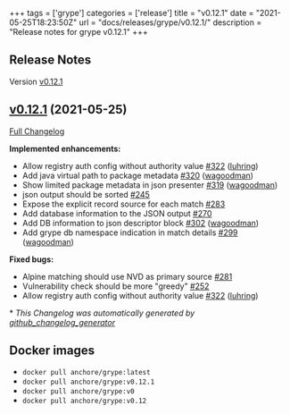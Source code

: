 +++
tags = ['grype']
categories = ['release']
title = "v0.12.1"
date = "2021-05-25T18:23:50Z"
url = "docs/releases/grype/v0.12.1/"
description = "Release notes for grype v0.12.1"
+++

## Release Notes

Version [v0.12.1](https://github.com/anchore/grype/releases/tag/v0.12.1)

## [v0.12.1](https://github.com/anchore/grype/tree/v0.12.1) (2021-05-25)

[Full Changelog](https://github.com/anchore/grype/compare/v0.12.0...v0.12.1)

**Implemented enhancements:**

- Allow registry auth config without authority value [\#322](https://github.com/anchore/grype/pull/322) ([luhring](https://github.com/luhring))
- Add java virtual path to package metadata [\#320](https://github.com/anchore/grype/pull/320) ([wagoodman](https://github.com/wagoodman))
- Show limited package metadata in json presenter [\#319](https://github.com/anchore/grype/pull/319) ([wagoodman](https://github.com/wagoodman))
- json output should be sorted [\#245](https://github.com/anchore/grype/issues/245)
- Expose the explicit record source for each match [\#283](https://github.com/anchore/grype/issues/283)
- Add database information to the JSON output [\#270](https://github.com/anchore/grype/issues/270)
- Add DB information to json descriptor block [\#302](https://github.com/anchore/grype/pull/302) ([wagoodman](https://github.com/wagoodman))
- Add grype db namespace indication in match details [\#299](https://github.com/anchore/grype/pull/299) ([wagoodman](https://github.com/wagoodman))

**Fixed bugs:**

- Alpine matching should use NVD as primary source [\#281](https://github.com/anchore/grype/issues/281)
- Vulnerability check should be more "greedy" [\#252](https://github.com/anchore/grype/issues/252)
- Allow registry auth config without authority value [\#322](https://github.com/anchore/grype/pull/322) ([luhring](https://github.com/luhring))



\* *This Changelog was automatically generated by [github_changelog_generator](https://github.com/github-changelog-generator/github-changelog-generator)*


## Docker images

- `docker pull anchore/grype:latest`
- `docker pull anchore/grype:v0.12.1`
- `docker pull anchore/grype:v0`
- `docker pull anchore/grype:v0.12`
